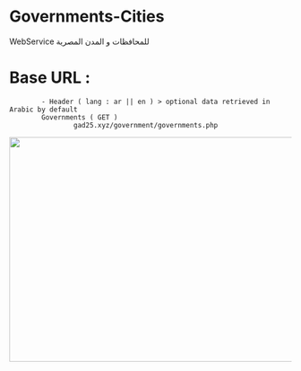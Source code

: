 # Governments-Cities

WebService للمحافظات و المدن المصرية

# Base URL :
            - Header ( lang : ar || en ) > optional data retrieved in Arabic by default
            Governments ( GET )
                    gad25.xyz/government/governments.php
                   
           
                    
                
<img src="https://user-images.githubusercontent.com/25991597/86540145-1f59b000-bf03-11ea-9ca0-a33de22f6610.PNG" width="700" height="400" />


